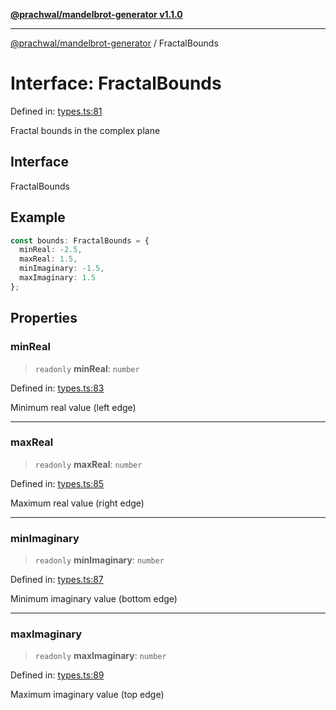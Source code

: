 [**@prachwal/mandelbrot-generator v1.1.0**](../README.md)

***

[@prachwal/mandelbrot-generator](../globals.md) / FractalBounds

# Interface: FractalBounds

Defined in: [types.ts:81](https://github.com/prachwal/mandelbrot-generator/blob/5b5c3b49b15f9fe9f6b376b7b3d8c1d326229805/src/types.ts#L81)

Fractal bounds in the complex plane

## Interface

FractalBounds

## Example

```typescript
const bounds: FractalBounds = {
  minReal: -2.5,
  maxReal: 1.5,
  minImaginary: -1.5,
  maxImaginary: 1.5
};
```

## Properties

### minReal

> `readonly` **minReal**: `number`

Defined in: [types.ts:83](https://github.com/prachwal/mandelbrot-generator/blob/5b5c3b49b15f9fe9f6b376b7b3d8c1d326229805/src/types.ts#L83)

Minimum real value (left edge)

***

### maxReal

> `readonly` **maxReal**: `number`

Defined in: [types.ts:85](https://github.com/prachwal/mandelbrot-generator/blob/5b5c3b49b15f9fe9f6b376b7b3d8c1d326229805/src/types.ts#L85)

Maximum real value (right edge)

***

### minImaginary

> `readonly` **minImaginary**: `number`

Defined in: [types.ts:87](https://github.com/prachwal/mandelbrot-generator/blob/5b5c3b49b15f9fe9f6b376b7b3d8c1d326229805/src/types.ts#L87)

Minimum imaginary value (bottom edge)

***

### maxImaginary

> `readonly` **maxImaginary**: `number`

Defined in: [types.ts:89](https://github.com/prachwal/mandelbrot-generator/blob/5b5c3b49b15f9fe9f6b376b7b3d8c1d326229805/src/types.ts#L89)

Maximum imaginary value (top edge)
